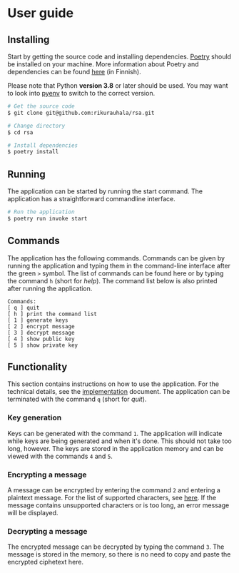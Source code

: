 # User guide

## Installing

Start by getting the source code and installing dependencies. [Poetry](https://python-poetry.org/) should be installed on your machine. More information about Poetry and dependencies can be found [here](https://ohjelmistotekniikka-hy.github.io/python/viikko2#poetry-ja-riippuvuuksien-hallinta) (in Finnish).

Please note that Python **version 3.8** or later should be used. You may want to look into [pyenv](https://github.com/pyenv/pyenv) to switch to the correct version.

```bash
# Get the source code
$ git clone git@github.com:rikurauhala/rsa.git

# Change directory
$ cd rsa

# Install dependencies
$ poetry install
```

## Running

The application can be started by running the start command. The application has a straightforward commandline interface. 

```bash
# Run the application
$ poetry run invoke start
```

## Commands

The application has the following commands. Commands can be given by running the application and typing them in the command-line interface after the green `>` symbol. The list of commands can be found here or by typing the command `h` (short for *help*). The command list below is also printed after running the application.

```
Commands:
[ q ] quit
[ h ] print the command list
[ 1 ] generate keys
[ 2 ] encrypt message
[ 3 ] decrypt message
[ 4 ] show public key
[ 5 ] show private key
```

## Functionality

This section contains instructions on how to use the application. For the technical details, see the [implementation](implementation.md) document. The application can be terminated with the command `q` (short for *quit*).

### Key generation

Keys can be generated with the command `1`. The application will indicate while keys are being generated and when it's done. This should not take too long, however. The keys are stored in the application memory and can be viewed with the commands `4` and `5`.

### Encrypting a message

A message can be encrypted by entering the command `2` and entering a plaintext message. For the list of supported characters, see [here](implementation.md#charactermap). If the message contains unsupported characters or is too long, an error message will be displayed.

### Decrypting a message

The encrypted message can be decrypted by typing the command `3`. The message is stored in the memory, so there is no need to copy and paste the encrypted ciphetext here.

